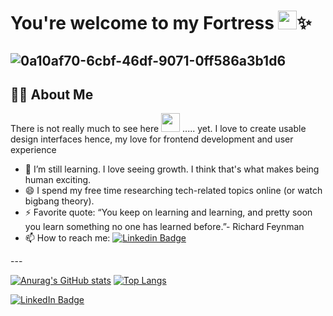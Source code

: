 # You're welcome to my Fortress <img src="https://media.giphy.com/media/cPBjiZmxXkESLINLCI/giphy.gif" width="30"/>✨</h1>

![0a10af70-6cbf-46df-9071-0ff586a3b1d6](https://user-images.githubusercontent.com/91345308/197988769-caf3150e-2600-42c3-a35c-3a140697b698.gif)
---

## :woman_technologist: About Me

There is not really much to see here <img src="https://media.giphy.com/media/9YXqWG4p7xfBt6HSE7/giphy.gif" width="30"/> ..... yet.
I love to create usable design interfaces hence, my love for frontend development and user experience
- 🌱 I’m still learning. I love seeing growth. I think that's what makes being human exciting.
- 😄 I spend my free time researching tech-related topics online (or watch bigbang theory).
- ⚡ Favorite quote: “You keep on learning and learning, and pretty soon you learn something no one has learned before.”- Richard Feynman
- 📫 How to reach me: [![Linkedin Badge](https://img.shields.io/badge/hamida-blue?style=flat&logo=Linkedin&logoColor=white)](https://www.linkedin.com/in/hamidamahama/)

<div id='count'>
<img src="https://komarev.com/ghpvc/?username=AngryDuchess&style=flat-square&color=blue" alt=""/>
</div>
---


[![Anurag's GitHub stats](https://github-readme-stats.vercel.app/api?username=AngryDuchess&show_icons=true&theme=merko)](https://github.com/anuraghazra/github-readme-stats)
[![Top Langs](https://github-readme-stats.vercel.app/api/top-langs/?username=AngryDuchess)](https://github.com/anuraghazra/github-readme-stats)

<div id="badges">
   <a href="https://www.linkedin.com/in/hamidamahama/">
    <img src="https://img.shields.io/badge/LinkedIn-blue?style=for-the-badge&logo=linkedin&logoColor=white" alt="LinkedIn Badge"/>
   </a> 
</div>
